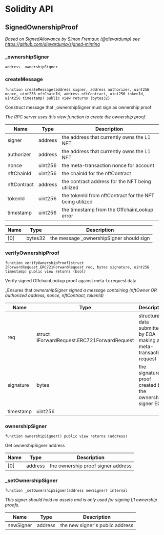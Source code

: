 # Solidity API

## SignedOwnershipProof

_Based on SignedAllowance by Simon Fremaux (@dievardump)
see https://github.com/dievardump/signed-minting_

### _ownershipSigner

```solidity
address _ownershipSigner
```

### createMessage

```solidity
function createMessage(address signer, address authorizer, uint256 nonce, uint256 nftChainId, address nftContract, uint256 tokenId, uint256 timestamp) public view returns (bytes32)
```

Construct message that _ownershipSigner must sign as ownership proof

_The RPC server uses this view function to create the ownership proof_

| Name | Type | Description |
| ---- | ---- | ----------- |
| signer | address | the address that currently owns the L1 NFT |
| authorizer | address | the address that currently owns the L1 NFT |
| nonce | uint256 | the meta-transaction nonce for account |
| nftChainId | uint256 | the chainId for the nftContract |
| nftContract | address | the contract address for the NFT being utilized |
| tokenId | uint256 | the tokenId from nftContract for the NFT being utilized |
| timestamp | uint256 | the timestamp from the OffchainLookup error |

| Name | Type | Description |
| ---- | ---- | ----------- |
| [0] | bytes32 | the message _ownershipSigner should sign |

### verifyOwnershipProof

```solidity
function verifyOwnershipProof(struct IForwardRequest.ERC721ForwardRequest req, bytes signature, uint256 timestamp) public view returns (bool)
```

Verify signed OffchainLookup proof against meta-tx request data

_Ensures that _ownershipSigner signed a message containing (nftOwner OR authorized address, nonce, nftContract, tokenId)_

| Name | Type | Description |
| ---- | ---- | ----------- |
| req | struct IForwardRequest.ERC721ForwardRequest | structured data submitted by EOA making a meta-transaction request |
| signature | bytes | the signature proof created by the ownership signer EOA |
| timestamp | uint256 |  |

### ownershipSigner

```solidity
function ownershipSigner() public view returns (address)
```

Get ownershipSigner address

| Name | Type | Description |
| ---- | ---- | ----------- |
| [0] | address | the ownership proof signer address |

### _setOwnershipSigner

```solidity
function _setOwnershipSigner(address newSigner) internal
```

_This signer should hold no assets and is only used for signing L1 ownership proofs._

| Name | Type | Description |
| ---- | ---- | ----------- |
| newSigner | address | the new signer&#x27;s public address |

